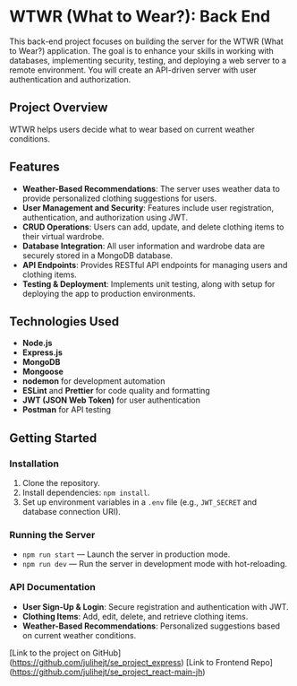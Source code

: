 # WTWR (What to Wear?): Back End

This back-end project focuses on building the server for the WTWR (What to Wear?) application. The goal is to enhance your skills in working with databases, implementing security, testing, and deploying a web server to a remote environment. You will create an API-driven server with user authentication and authorization.

## Project Overview

WTWR helps users decide what to wear based on current weather conditions.

## Features

- **Weather-Based Recommendations**: The server uses weather data to provide personalized clothing suggestions for users.
- **User Management and Security**: Features include user registration, authentication, and authorization using JWT.
- **CRUD Operations**: Users can add, update, and delete clothing items to their virtual wardrobe.
- **Database Integration**: All user information and wardrobe data are securely stored in a MongoDB database.
- **API Endpoints**: Provides RESTful API endpoints for managing users and clothing items.
- **Testing & Deployment**: Implements unit testing, along with setup for deploying the app to production environments.

## Technologies Used

- **Node.js**
- **Express.js**
- **MongoDB**
- **Mongoose**
- **nodemon** for development automation
- **ESLint** and **Prettier** for code quality and formatting
- **JWT (JSON Web Token)** for user authentication
- **Postman** for API testing

## Getting Started

### Installation

1. Clone the repository.
2. Install dependencies: `npm install`.
3. Set up environment variables in a `.env` file (e.g., `JWT_SECRET` and database connection URI).

### Running the Server

- `npm run start` — Launch the server in production mode.
- `npm run dev` — Run the server in development mode with hot-reloading.

### API Documentation

- **User Sign-Up & Login**: Secure registration and authentication with JWT.
- **Clothing Items**: Add, edit, delete, and retrieve clothing items.
- **Weather-Based Recommendations**: Personalized suggestions based on current weather conditions.

[Link to the project on GitHub] (https://github.com/julihejt/se_project_express)
[Link to Frontend Repo] (https://github.com/julihejt/se_project_react-main-jh)
